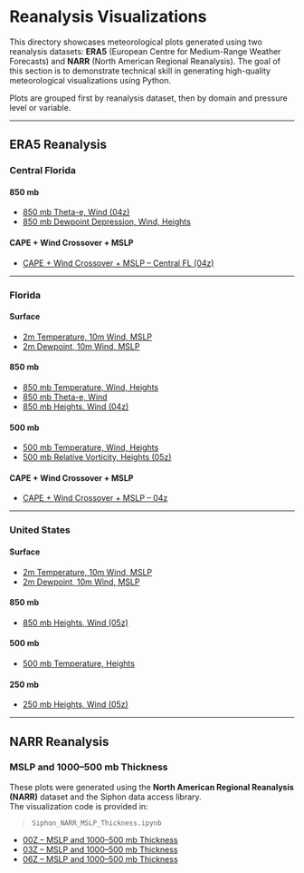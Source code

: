 # Reanalysis Visualizations

This directory showcases meteorological plots generated using two reanalysis datasets: **ERA5** (European Centre for Medium-Range Weather Forecasts) and **NARR** (North American Regional Reanalysis). The goal of this section is to demonstrate technical skill in generating high-quality meteorological visualizations using Python.

Plots are grouped first by reanalysis dataset, then by domain and pressure level or variable.

---

## ERA5 Reanalysis

### Central Florida

#### 850 mb
- [850 mb Theta-e, Wind (04z)](CFL_850mb_Theta-e_Heights_Wind_1998_02_23_04.png)
- [850 mb Dewpoint Depression, Wind, Heights](CFL_850mb_DewpointDepression_Heights_Wind_1998_02_23_04.png)

#### CAPE + Wind Crossover + MSLP
- [CAPE + Wind Crossover + MSLP – Central FL (04z)](CFL_CAPE_MSLP_WindCrossover_1998_02_23_04.png)

---

### Florida

#### Surface
- [2m Temperature, 10m Wind, MSLP](FL_surface_Temp_MSLP_Wind_1998_02_23_00.png)
- [2m Dewpoint, 10m Wind, MSLP](FL_surface_Dewpoint_MSLP_Wind_1998_02_23_00.png)

#### 850 mb
- [850 mb Temperature, Wind, Heights](FL_850mb_Temp_Heights_Wind1998_02_23_00.png)
- [850 mb Theta-e, Wind](FL_850mb_Theta-e_Heights_Wind_1998_02_23_00.png)
- [850 mb Heights, Wind (04z)](FL_850mb_Heights_Wind_1998_02_23_04.png)

#### 500 mb
- [500 mb Temperature, Wind, Heights](FL_500mb_Temp_Heights_Wind1998_02_23_00.png)
- [500 mb Relative Vorticity, Heights (05z)](FL_500mb_RelVorticity_Heights_1998_02_23_05.png)

#### CAPE + Wind Crossover + MSLP
- [CAPE + Wind Crossover + MSLP – 04z](FL_CAPE_MSLP_WindCrossover_1998_02_23_04.png)

---

### United States

#### Surface
- [2m Temperature, 10m Wind, MSLP](US_surface_Temp_MSLP_Wind_1998_02_23_00.png)
- [2m Dewpoint, 10m Wind, MSLP](US_surface_Dewpoint_MSLP_Wind_1998_02_23_00.png)

#### 850 mb
- [850 mb Heights, Wind (05z)](US_850mb_Heights_Wind_1998_02_23_05.png)

#### 500 mb
- [500 mb Temperature, Heights](US_500mb_Temp_Heights_1998_02_23_00.png)

#### 250 mb
- [250 mb Heights, Wind (05z)](US_250mb_Heights_Wind_1998_02_23_05.png)

---

## NARR Reanalysis

### MSLP and 1000–500 mb Thickness

These plots were generated using the **North American Regional Reanalysis (NARR)** dataset and the Siphon data access library.  
The visualization code is provided in:

> `Siphon_NARR_MSLP_Thickness.ipynb`

- [00Z – MSLP and 1000–500 mb Thickness](EAST_US_MSLP_Thickness_Map_1998_02_23_00.png)
- [03Z – MSLP and 1000–500 mb Thickness](EAST_US_MSLP_Thickness_Map_1998_02_23_03.png)
- [06Z – MSLP and 1000–500 mb Thickness](EAST_US_MSLP_Thickness_Map_1998_02_23_06.png)
